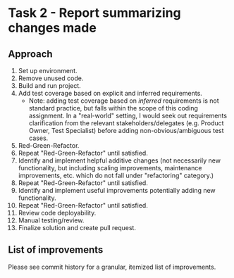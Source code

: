 # Task 2 - Report summarizing changes made

## Approach

1. Set up environment.
1. Remove unused code.
1. Build and run project.
1. Add test coverage based on explicit and inferred requirements.
    - Note: adding test coverage based on *inferred* requirements is not standard practice, but falls within the scope of this coding assignment. In a "real-world" setting, I would seek out requirements clarification from the relevant stakeholders/delegates (e.g. Product Owner, Test Specialist) before adding non-obvious/ambiguous test cases.
1. Red-Green-Refactor.
1. Repeat "Red-Green-Refactor" until satisfied.
1. Identify and implement helpful additive changes (not necessarily new functionality, but including scaling improvements, maintenance improvements, etc. which do not fall under "refactoring" category.)
1. Repeat "Red-Green-Refactor" until satisfied.
1. Identify and implement useful improvements potentially adding new functionality.
1. Repeat "Red-Green-Refactor" until satisfied.
1. Review code deployability.
1. Manual testing/review.
1. Finalize solution and create pull request.

## List of improvements

Please see commit history for a granular, itemized list of improvements.